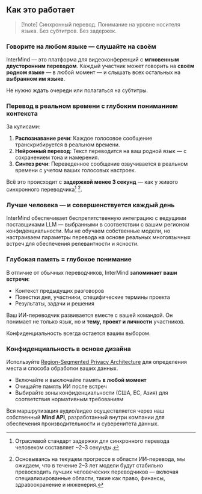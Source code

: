 ## Как это работает

> [!note] Синхронный перевод. Понимание на уровне носителя языка. Без субтитров. Без задержек.

### Говорите на любом языке — слушайте на своём

InterMind — это платформа для видеоконференций с **мгновенным двусторонним переводом**.
Каждый участник может говорить на **своём родном языке** — в любой момент — и слышать всех остальных на **выбранном им языке**.

Не нужно ждать очереди или полагаться на субтитры.

### Перевод в реальном времени с глубоким пониманием контекста

За кулисами:

1. **Распознавание речи**: Каждое голосовое сообщение транскрибируется в реальном времени.
2. **Нейронный перевод**: Текст переводится на ваш родной язык — с сохранением тона и намерения.
3. **Синтез речи**: Переведенное сообщение озвучивается в реальном времени с учетом ваших голосовых настроек.

Всё это происходит с **задержкой менее 3 секунд** — как у живого синхронного переводчика[^1] [^2].

[^1]: Отраслевой стандарт задержки для синхронного перевода человеком составляет \~2–3 секунды.

[^2]: Основываясь на текущем прогрессе в области ИИ-перевода, мы ожидаем, что в течение 2–3 лет модели будут стабильно превосходить лучших человеческих переводчиков — включая специализированные области, такие как право, финансы, здравоохранение и инженерия.

### Лучше человека — и совершенствуется каждый день

InterMind обеспечивает беспрепятственную интеграцию с ведущими поставщиками LLM — выбранными в соответствии с вашим регионом конфиденциальности.
Мы не обучаем собственные модели, но настраиваем параметры перевода на основе реальных многоязычных встреч для обеспечения релевантности и ясности.

### Глубокая память = глубокое понимание

В отличие от обычных переводчиков, InterMind **запоминает ваши встречи**:

- Контекст предыдущих разговоров
- Повестки дня, участники, специфические термины проекта
- Результаты, задачи и решения

Ваш ИИ-переводчик развивается вместе с вашей командой. Он понимает не только язык, но и **тему, проект и личности** участников.

Конфиденциальность всегда остается вашим выбором.

### Конфиденциальность в основе дизайна

Используйте [Region-Segmented Privacy Architecture](privacy-architecture) для определения места и способа обработки ваших данных.

- Включайте и выключайте память **в любой момент**
- Очищайте память ИИ после встреч
- Выбирайте зоны конфиденциальности (США, ЕС, Азия) для соответствия нормативным требованиям

Вся маршрутизация аудио/видео осуществляется через наш собственный **Mind API**, разработанный внутри компании для обеспечения производительности и суверенитета данных.